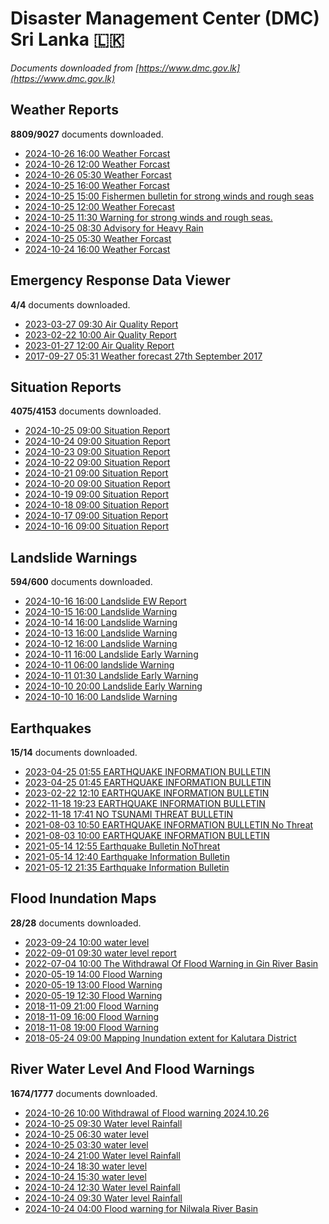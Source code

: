 # Disaster Management Center (DMC) Sri Lanka :sri_lanka:

*Documents downloaded from [https://www.dmc.gov.lk](https://www.dmc.gov.lk)*

## Weather Reports

**8809/9027** documents downloaded.

* [2024-10-26 16:00 Weather Forcast](data/weather-reports/20241026.1600.weather-forcast.pdf)
* [2024-10-26 12:00 Weather Forcast](data/weather-reports/20241026.1200.weather-forcast.pdf)
* [2024-10-26 05:30 Weather Forcast](data/weather-reports/20241026.0530.weather-forcast.pdf)
* [2024-10-25 16:00 Weather Forcast](data/weather-reports/20241025.1600.weather-forcast.pdf)
* [2024-10-25 15:00 Fishermen bulletin for strong winds and rough seas](data/weather-reports/20241025.1500.fishermen-bulletin-for-strong-winds-and-rough-seas.pdf)
* [2024-10-25 12:00 Weather Forecast](data/weather-reports/20241025.1200.weather-forecast.pdf)
* [2024-10-25 11:30 Warning for strong winds and rough seas.](data/weather-reports/20241025.1130.warning-for-strong-winds-and-rough-seas.pdf)
* [2024-10-25 08:30 Advisory for Heavy Rain](data/weather-reports/20241025.0830.advisory-for-heavy-rain.pdf)
* [2024-10-25 05:30 Weather Forcast](data/weather-reports/20241025.0530.weather-forcast.pdf)
* [2024-10-24 16:00 Weather Forcast](data/weather-reports/20241024.1600.weather-forcast.pdf)

## Emergency Response Data Viewer

**4/4** documents downloaded.

* [2023-03-27 09:30 Air Quality Report](data/emergency-response-data-viewer/20230327.0930.air-quality-report.pdf)
* [2023-02-22 10:00 Air Quality Report](data/emergency-response-data-viewer/20230222.1000.air-quality-report.pdf)
* [2023-01-27 12:00 Air Quality Report](data/emergency-response-data-viewer/20230127.1200.air-quality-report.pdf)
* [2017-09-27 05:31 Weather forecast 27th September 2017](data/emergency-response-data-viewer/20170927.0531.weather-forecast-27th-september-2017.pdf)

## Situation Reports

**4075/4153** documents downloaded.

* [2024-10-25 09:00 Situation Report](data/situation-reports/20241025.0900.situation-report.pdf)
* [2024-10-24 09:00 Situation Report](data/situation-reports/20241024.0900.situation-report.pdf)
* [2024-10-23 09:00 Situation Report](data/situation-reports/20241023.0900.situation-report.pdf)
* [2024-10-22 09:00 Situation Report](data/situation-reports/20241022.0900.situation-report.pdf)
* [2024-10-21 09:00 Situation Report](data/situation-reports/20241021.0900.situation-report.pdf)
* [2024-10-20 09:00 Situation Report](data/situation-reports/20241020.0900.situation-report.pdf)
* [2024-10-19 09:00 Situation Report](data/situation-reports/20241019.0900.situation-report.pdf)
* [2024-10-18 09:00 Situation Report](data/situation-reports/20241018.0900.situation-report.pdf)
* [2024-10-17 09:00 Situation Report](data/situation-reports/20241017.0900.situation-report.pdf)
* [2024-10-16 09:00 Situation Report](data/situation-reports/20241016.0900.situation-report.pdf)

## Landslide Warnings

**594/600** documents downloaded.

* [2024-10-16 16:00 Landslide EW Report](data/landslide-warnings/20241016.1600.landslide-ew-report.pdf)
* [2024-10-15 16:00 Landslide Warning](data/landslide-warnings/20241015.1600.landslide-warning.pdf)
* [2024-10-14 16:00 Landslide Warning](data/landslide-warnings/20241014.1600.landslide-warning.pdf)
* [2024-10-13 16:00 Landslide Warning](data/landslide-warnings/20241013.1600.landslide-warning.pdf)
* [2024-10-12 16:00 Landslide Warning](data/landslide-warnings/20241012.1600.landslide-warning.pdf)
* [2024-10-11 16:00 Landslide Early Warning](data/landslide-warnings/20241011.1600.landslide-early-warning.pdf)
* [2024-10-11 06:00 landslide Warning](data/landslide-warnings/20241011.0600.landslide-warning.pdf)
* [2024-10-11 01:30 Landslide Early Warning](data/landslide-warnings/20241011.0130.landslide-early-warning.pdf)
* [2024-10-10 20:00 Landslide Early Warning](data/landslide-warnings/20241010.2000.landslide-early-warning.pdf)
* [2024-10-10 16:00 Landslide Warning](data/landslide-warnings/20241010.1600.landslide-warning.pdf)

## Earthquakes

**15/14** documents downloaded.

* [2023-04-25 01:55 EARTHQUAKE INFORMATION BULLETIN](data/earthquakes/20230425.0155.earthquake-information-bulletin.pdf)
* [2023-04-25 01:45 EARTHQUAKE INFORMATION BULLETIN](data/earthquakes/20230425.0145.earthquake-information-bulletin.pdf)
* [2023-02-22 12:10 EARTHQUAKE INFORMATION BULLETIN](data/earthquakes/20230222.1210.earthquake-information-bulletin.pdf)
* [2022-11-18 19:23 EARTHQUAKE INFORMATION BULLETIN](data/earthquakes/20221118.1923.earthquake-information-bulletin.pdf)
* [2022-11-18 17:41 NO TSUNAMI THREAT BULLETIN](data/earthquakes/20221118.1741.no-tsunami-threat-bulletin.pdf)
* [2021-08-03 10:50 EARTHQUAKE INFORMATION BULLETIN No Threat](data/earthquakes/20210803.1050.earthquake-information-bulletin-no-threat.pdf)
* [2021-08-03 10:00 EARTHQUAKE INFORMATION BULLETIN](data/earthquakes/20210803.1000.earthquake-information-bulletin.pdf)
* [2021-05-14 12:55 Earthquake Bulletin NoThreat](data/earthquakes/20210514.1255.earthquake-bulletin-nothreat.pdf)
* [2021-05-14 12:40 Earthquake Information Bulletin](data/earthquakes/20210514.1240.earthquake-information-bulletin.pdf)
* [2021-05-12 21:35 Earthquake Information Bulletin](data/earthquakes/20210512.2135.earthquake-information-bulletin.pdf)

## Flood Inundation Maps

**28/28** documents downloaded.

* [2023-09-24 10:00 water level](data/flood-inundation-maps/20230924.1000.water-level.pdf)
* [2022-09-01 09:30 water level report](data/flood-inundation-maps/20220901.0930.water-level-report.pdf)
* [2022-07-04 10:00 The Withdrawal Of Flood Warning in Gin River Basin](data/flood-inundation-maps/20220704.1000.the-withdrawal-of-flood-warning-in-gin-river-basin.pdf)
* [2020-05-19 14:00 Flood Warning](data/flood-inundation-maps/20200519.1400.flood-warning.pdf)
* [2020-05-19 13:00 Flood Warning](data/flood-inundation-maps/20200519.1300.flood-warning.pdf)
* [2020-05-19 12:30 Flood Warning](data/flood-inundation-maps/20200519.1230.flood-warning.pdf)
* [2018-11-09 21:00 Flood Warning](data/flood-inundation-maps/20181109.2100.flood-warning.PDF)
* [2018-11-09 16:00 Flood Warning](data/flood-inundation-maps/20181109.1600.flood-warning.PDF)
* [2018-11-08 19:00 Flood Warning](data/flood-inundation-maps/20181108.1900.flood-warning.PDF)
* [2018-05-24 09:00 Mapping Inundation extent for Kalutara District](data/flood-inundation-maps/20180524.0900.mapping-inundation-extent-for-kalutara-district.pdf)

## River Water Level And Flood Warnings

**1674/1777** documents downloaded.

* [2024-10-26 10:00 Withdrawal of Flood warning 2024.10.26](data/river-water-level-and-flood-warnings/20241026.1000.withdrawal-of-flood-warning-20241026.pdf)
* [2024-10-25 09:30 Water level  Rainfall](data/river-water-level-and-flood-warnings/20241025.0930.water-level-rainfall.jpg)
* [2024-10-25 06:30 water level](data/river-water-level-and-flood-warnings/20241025.0630.water-level.jpg)
* [2024-10-25 03:30 water level](data/river-water-level-and-flood-warnings/20241025.0330.water-level.jpg)
* [2024-10-24 21:00 Water level  Rainfall](data/river-water-level-and-flood-warnings/20241024.2100.water-level-rainfall.jpg)
* [2024-10-24 18:30 water level](data/river-water-level-and-flood-warnings/20241024.1830.water-level.jpg)
* [2024-10-24 15:30 water level](data/river-water-level-and-flood-warnings/20241024.1530.water-level.jpg)
* [2024-10-24 12:30 Water level  Rainfall](data/river-water-level-and-flood-warnings/20241024.1230.water-level-rainfall.jpg)
* [2024-10-24 09:30 Water level  Rainfall](data/river-water-level-and-flood-warnings/20241024.0930.water-level-rainfall.jpg)
* [2024-10-24 04:00 Flood warning for Nilwala River Basin](data/river-water-level-and-flood-warnings/20241024.0400.flood-warning-for-nilwala-river-basin.pdf)
